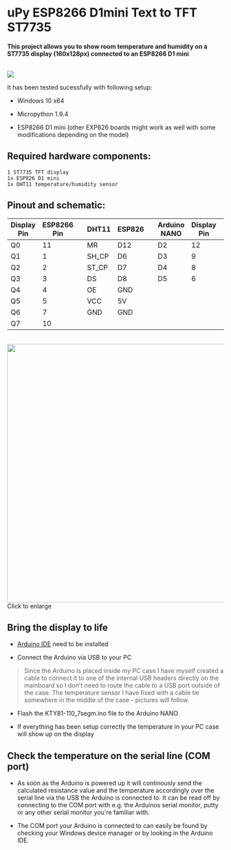 # uPy ESP8266 D1mini Text to TFT ST7735
**This project allows you to show room temperature and humidity on a ST7735 display (160x128px) connected to an ESP8266 D1 mini**

</br>
<img src="https://i.imgur.com/EwXUg77.png">

It has been tested sucessfully with following setup:

* Windows 10 x64

* Micropython 1.9.4

* ESP8266 D1 mini  (other EXP826 boards might work as well with some modifications depending on the model)

## Required hardware components:

    1 ST7735 TFT display
    1x ESP826 D1 mini
    1x DHT11 temperature/humidity sensor
          
## Pinout and schematic:

|Display Pin |ESP8266 Pin |  |DHT11       |ESP826       |  |Arduino NANO|Display Pin|   |KTY81-110 Pin|Arduino Pin|
|------------|------------|--|------------|-------------|--|------------|-----------|---|-------------|-----------|        
|Q0          |11          |  |MR	      |D12          |  |D2          |12         |   |1            |A1         |       
|Q1          |1           |  |SH_CP       |D6           |  |D3          |9          |   |2            |5V         |       
|Q2          |2           |  |ST_CP       |D7           |  |D4          |8          |   |             |           |       
|Q3          |3           |  |DS	      |D8           |  |D5          |6          |   |             |           |       
|Q4          |4           |  |OE          |GND          |  |            |           |   |             |           |       
|Q5          |5           |  |VCC         |5V           |  |            |           |   |             |           |       
|Q6          |7           |  |GND         |GND          |  |            |           |   |             |           |       
|Q7          |10          |  |            |             |  |            |           |   |             |           |
   
</br>
<img src="https://i.imgur.com/jWa8qOf.png" width="600">
Click to enlarge

## Bring the display to life

* [Arduino IDE](https://www.arduino.cc/en/software) need to be installed

* Connect the Arduino via USB to your PC
> Since the Arduino is placed inside my PC case I have myself created a cable to connect it to one of the internal USB headers directly on the mainboard so I don't need to route the cable to a USB port outside of the case. The temperature sensor I have fixed with a cable tie somewhere in the middle of the case - pictures will follow.

* Flash the KTY81-110_7segm.ino file to the Arduino NANO

* If everything has been setup correctly the temperature in your PC case will show up on the display

## Check the temperature on the serial line (COM port)

* As soon as the Arduino is powered up it will continously send the calculated resistance value and the temperature accordingly over the serial line via the USB the Arduino is connected to. It can be read off by connecting to the COM port with e.g. the Arduinos serial monitor, putty or any other serial monitor you're familiar with.
      
* The COM port your Arduino is connected to can easily be found by checking your Windows device manager or by looking in the Arduino IDE.
  
</br>
